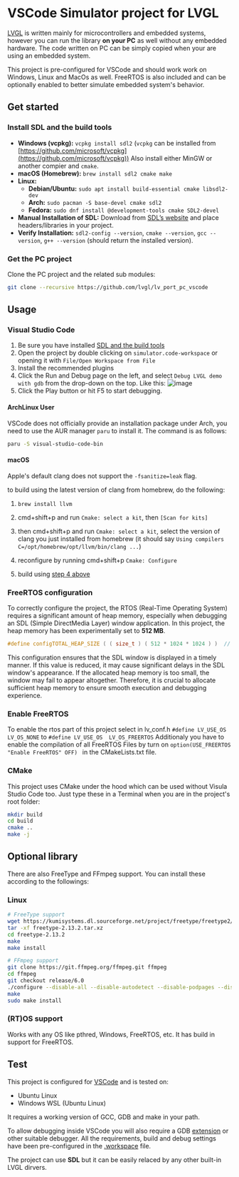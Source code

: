 # VSCode Simulator project for LVGL

[LVGL](https://github.com/lvgl/lvgl) is written mainly for microcontrollers and embedded systems, however you can run the library **on your PC** as well without any embedded hardware. The code written on PC can be simply copied when your are using an embedded system.

This project is pre-configured for VSCode and should work work on Windows, Linux and MacOs as well. FreeRTOS is also included and can be optionally enabled to better simulate embedded system's behavior.

## Get started

### Install SDL and the build tools

- **Windows (vcpkg):** `vcpkg install sdl2`  (`vcpkg` can be installed from [https://github.com/microsoft/vcpkg](https://github.com/microsoft/vcpkg)) Also install either MinGW or another compier and `cmake`.
- **macOS (Homebrew):** `brew install sdl2 cmake make`
- **Linux:**
  - **Debian/Ubuntu:** `sudo apt install build-essential cmake libsdl2-dev`
  - **Arch:** `sudo pacman -S base-devel cmake sdl2`
  - **Fedora:** `sudo dnf install @development-tools cmake SDL2-devel`
- **Manual Installation of SDL:** Download from [SDL’s website](https://github.com/libsdl-org/SDL/releases) and place headers/libraries in your project.
- **Verify Installation:** `sdl2-config --version`, `cmake --version`, `gcc --version`, `g++ --version` (should return the installed version).

### Get the PC project

Clone the PC project and the related sub modules:

```bash
git clone --recursive https://github.com/lvgl/lv_port_pc_vscode
```

## Usage

### Visual Studio Code

1. Be sure you have installed [SDL and the build tools](#install-sdl-and-build-tools)
2. Open the project by double clicking on `simulator.code-workspace` or opening it with `File/Open Workspace from File`
3. Install the recommended plugins
4. Click the Run and Debug page on the left, and select `Debug LVGL demo with gdb` from the drop-down on the top. Like this:
![image](https://github.com/lvgl/lv_port_pc_vscode/assets/7599318/f527b235-5718-4949-b5f0-bd807b3a64ba)
5. Click the Play button or hit F5 to start debugging.

#### ArchLinux User

VSCode does not officially provide an installation package under Arch, you need to use the AUR manager `paru` to install it.
The command is as follows:

```bash
paru -S visual-studio-code-bin
```

#### macOS

Apple's default clang does not support the `-fsanitize=leak` flag.

to build using the latest version of clang from homebrew, do the following:

1. `brew install llvm`

2. cmd+shift+p and run `Cmake: select a kit`, then `[Scan for kits]`

3. then cmd+shift+p and run `Cmake: select a kit`, select the version of clang you just installed from homebrew (it should say `Using compilers C=/opt/homebrew/opt/llvm/bin/clang ...`)

4. reconfigure by running cmd+shift+p `Cmake: Configure`

5. build using [step 4 above](#visual-studio-code)

### FreeRTOS configuration
To correctly configure the project, the RTOS (Real-Time Operating System) requires a significant amount of heap memory, especially when debugging an SDL (Simple DirectMedia Layer) window application. In this project, the heap memory has been experimentally set to **512 MB**.

```c
#define configTOTAL_HEAP_SIZE ( ( size_t ) ( 512 * 1024 * 1024 ) )  // 512 MB Heap
```
This configuration ensures that the SDL window is displayed in a timely manner. If this value is reduced, it may cause significant delays in the SDL window's appearance. If the allocated heap memory is too small, the window may fail to appear altogether.
Therefore, it is crucial to allocate sufficient heap memory to ensure smooth execution and debugging experience.

### Enable FreeRTOS
To enable the rtos part of this project select in lv_conf.h `#define LV_USE_OS   LV_OS_NONE` to `#define LV_USE_OS  LV_OS_FREERTOS`
Additionaly you have to enable the compilation of all FreeRTOS Files by turn on `option(USE_FREERTOS "Enable FreeRTOS" OFF) ` in the CMakeLists.txt file.

### CMake

This project uses CMake under the hood which can be used without Visula Studio Code too. Just type these in a Terminal when you are in the project's root folder:

```bash
mkdir build
cd build
cmake ..
make -j
```

## Optional library

There are also FreeType and FFmpeg support. You can install these according to the followings:

### Linux

```bash
# FreeType support
wget https://kumisystems.dl.sourceforge.net/project/freetype/freetype2/2.13.2/freetype-2.13.2.tar.xz
tar -xf freetype-2.13.2.tar.xz
cd freetype-2.13.2
make
make install
```

```bash
# FFmpeg support
git clone https://git.ffmpeg.org/ffmpeg.git ffmpeg
cd ffmpeg
git checkout release/6.0
./configure --disable-all --disable-autodetect --disable-podpages --disable-asm --enable-avcodec --enable-avformat --enable-decoders --enable-encoders --enable-demuxers --enable-parsers --enable-protocol='file' --enable-swscale --enable-zlib
make
sudo make install
```
### (RT)OS support
Works with any OS like pthred, Windows, FreeRTOS, etc. It has build in support for FreeRTOS.

## Test
This project is configured for [VSCode](https://code.visualstudio.com) and is tested on:
- Ubuntu Linux
- Windows WSL (Ubuntu Linux)

It requires a working version of GCC, GDB and make in your path.

To allow debugging inside VSCode you will also require a GDB [extension](https://marketplace.visualstudio.com/items?itemName=webfreak.debug) or other suitable debugger. All the requirements, build and debug settings have been pre-configured in the [.workspace](simulator.code-workspace) file.

The project can use **SDL** but it can be easily relaced by any other built-in LVGL dirvers.
